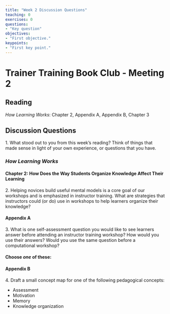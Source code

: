 ```yaml
---
title: "Week 2 Discussion Questions"
teaching: 0
exercises: 0
questions:
- "Key question"
objectives:
- "First objective."
keypoints:
- "First key point."
---
```


# Trainer Training Book Club - Meeting 2
## Reading
_How Learning Works_: Chapter 2, Appendix A, Appendix B, Chapter 3

## Discussion Questions

1\. What stood out to you from this week’s reading? Think of things that made sense in light of your own experience, or  questions that you have.

### _How Learning Works_
#### Chapter 2: How Does the Way Students Organize Knowledge Affect Their Learning

2\. Helping novices build useful mental models is a core goal of our workshops and is emphasized in instructor training. 
What are strategies that instructors could (or do) use in workshops to help learners organize their knowledge?

#### Appendix A
3\. What is one self-assessment question you would like to see learners answer before attending an instructor training workshop? How would you use their answers? Would you use the same question before a computational workshop?

#### Choose _one_ of these:
#### Appendix B
4\. Draft a small concept map for one of the following pedagogical concepts:

* Assessment
* Motivation
* Memory
* Knowledge organization



